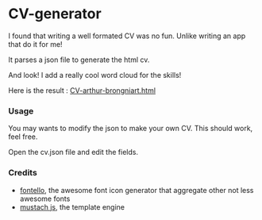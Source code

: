 CV-generator
============

I found that writing a well formated CV was no fun. Unlike writing an app that do it for me!

It parses a json file to generate the html cv.

And look! I add a really cool word cloud for the skills!

Here is the result : [CV-arthur-brongniart.html](http://arthur-brongniart.fr/Stockage/CV/CV-arthur-brongniart.html)

### Usage

You may wants to modify the json to make your own CV. This should work, feel free.

Open the cv.json file and edit the fields.

### Credits

 * [fontello](http://fontello.com/), the awesome font icon generator that aggregate other not less awesome fonts
 * [mustach js](https://github.com/janl/mustache.js), the template engine


